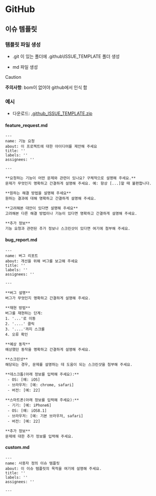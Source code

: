 ﻿# GitHub 

## 이슈 템플릿

### 템플릿 파일 생성

* .git 이 있는 폴더에 .github\ISSUE_TEMPLATE 폴더 생성

* md 파일 생성

> [!CAUTION]
> **주의사항**: bom이 없어야 github에서 인식 함


### 예시

* 다운로드: [.github_ISSUE_TEMPLATE.zip](./.github_ISSUE_TEMPLATE.zip)


#### feature_request.md

```
---
name: 기능 요청
about: 이 프로젝트에 대한 아이디어를 제안해 주세요
title: ''
labels: ''
assignees: ''

---

**요청하는 기능이 어떤 문제와 관련이 있나요? 구체적으로 설명해 주세요.**
문제가 무엇인지 명확하고 간결하게 설명해 주세요. 예: 항상 [...]할 때 불편합니다.

**원하는 해결 방법을 설명해 주세요**
원하는 결과에 대해 명확하고 간결하게 설명해 주세요.

**고려해본 대안이 있다면 설명해 주세요**
고려해본 다른 해결 방법이나 기능이 있다면 명확하고 간결하게 설명해 주세요.

**추가 정보**
기능 요청과 관련된 추가 정보나 스크린샷이 있다면 여기에 첨부해 주세요.

```

#### bug_report.md


```
---
name: 버그 리포트
about: 개선을 위해 버그를 보고해 주세요
title: ''
labels: ''
assignees: ''

---

**버그 설명**
버그가 무엇인지 명확하고 간결하게 설명해 주세요.

**재현 방법**
버그를 재현하는 단계:
1. '...'로 이동
2. '....' 클릭
3. '....'까지 스크롤
4. 오류 확인

**예상 동작**
예상했던 동작을 명확하고 간결하게 설명해 주세요.

**스크린샷**
해당되는 경우, 문제를 설명하는 데 도움이 되는 스크린샷을 첨부해 주세요.

**데스크톱(아래 정보를 입력해 주세요):**
 - OS: [예: iOS]
 - 브라우저: [예: chrome, safari]
 - 버전: [예: 22]

**스마트폰(아래 정보를 입력해 주세요):**
 - 기기: [예: iPhone6]
 - OS: [예: iOS8.1]
 - 브라우저: [예: 기본 브라우저, safari]
 - 버전: [예: 22]

**추가 정보**
문제에 대한 추가 정보를 입력해 주세요.

```





#### custom.md


```
---
name: 사용자 정의 이슈 템플릿
about: 이 이슈 템플릿의 목적을 여기에 설명해 주세요.
title: ''
labels: ''
assignees: ''

---

```



